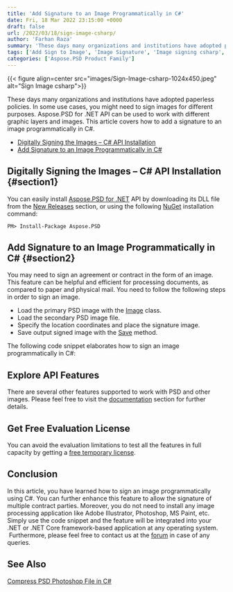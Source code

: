 ```yaml
---
title: 'Add Signature to an Image Programmatically in C#'
date: Fri, 18 Mar 2022 23:15:00 +0000
draft: false
url: /2022/03/18/sign-image-csharp/
author: 'Farhan Raza'
summary: 'These days many organizations and institutions have adopted paperless policies. In some use cases, you might need to sign images for different purposes. Aspose.PSD for .NET API can be used to work with different graphic layers and images. This article covers how to **add a signature to an image programmatically in C#.**'
tags: ['Add Sign to Image', 'Image Signature', 'Image signing csharp', 'Sign Image', 'Sign Image Csharp']
categories: ['Aspose.PSD Product Family']
---
```




{{< figure align=center src="images/Sign-Image-csharp-1024x450.jpeg" alt="Sign Image csharp">}}


These days many organizations and institutions have adopted paperless policies. In some use cases, you might need to sign images for different purposes. Aspose.PSD for .NET API can be used to work with different graphic layers and images. This article covers how to add a signature to an image programmatically in C#.

*   [Digitally Signing the Images – C# API Installation][1]
*   [Add Signature to an Image Programmatically in C#][2]

## Digitally Signing the Images – C# API Installation {#section1}

You can easily install [Aspose.PSD for .NET][3] API by downloading its DLL file from the [New Releases][4] section, or using the following [NuGet][5] installation command:

```
PM> Install-Package Aspose.PSD
```

## Add Signature to an Image Programmatically in C# {#section2}

You may need to sign an agreement or contract in the form of an image. This feature can be helpful and efficient for processing documents, as compared to paper and physical mail. You need to follow the following steps in order to sign an image.

*   Load the primary PSD image with the [Image][6] class.
*   Load the secondary PSD image file.
*   Specify the location coordinates and place the signature image.
*   Save output signed image with the [Save][7] method.

The following code snippet elaborates how to sign an image programmatically in C#:



## Explore API Features

There are several other features supported to work with PSD and other images. Please feel free to visit the [documentation][8] section for further details.

## Get Free Evaluation License

You can avoid the evaluation limitations to test all the features in full capacity by getting a [free temporary license][9].

## Conclusion

In this article, you have learned how to sign an image programmatically using C#. You can further enhance this feature to allow the signature of multiple contract parties. Moreover, you do not need to install any image processing application like Adobe Illustrator, Photoshop, MS Paint, etc. Simply use the code snippet and the feature will be integrated into your .NET or .NET Core framework-based application at any operating system.  Furthermore, please feel free to contact us at the [forum][10] in case of any queries.

## See Also

[Compress PSD Photoshop File in C#][11]




[1]: #section1
[2]: #section2
[3]: https://products.aspose.com/psd/net/
[4]: https://downloads.aspose.com/psd/net
[5]: https://www.nuget.org/packages/Aspose.Psd/
[6]: https://apireference.aspose.com/psd/net/aspose.psd/image
[7]: https://apireference.aspose.com/psd/net/aspose.psd/image/methods/save/index
[8]: https://docs.aspose.com/psd/net/
[9]: https://purchase.aspose.com/temporary-license
[10]: https://forum.aspose.com/c/psd
[11]: https://blog.aspose.com/2022/02/03/compress-psd-csharp/




